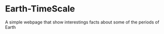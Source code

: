 # Earth-TimeScale
 A simple webpage that show interestings facts about some of the periods of Earth 
